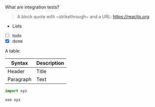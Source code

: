 What are integration tests?

> A block quote with ~strikethrough~ and a URL: https://reactjs.org.

- Lists
- [ ] todo
- [x] done

A table:

| Syntax    | Description |
| --------- | ----------- |
| Header    | Title       |
| Paragraph | Text        |

```js
import xyz

use xyz
```
